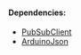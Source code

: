 #### Dependencies:

* [PubSubClient](https://arduinojson.org)
* [ArduinoJson](https://arduinojson.org)
